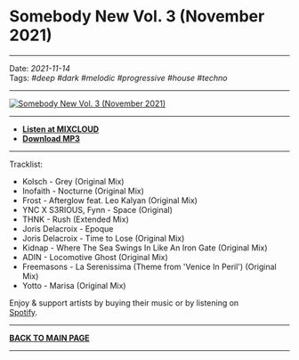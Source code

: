 # Somebody New Vol. 3 (November 2021)

----

Date: *2021-11-14*  
Tags: *#deep* *#dark* *#melodic* *#progressive* *#house* *#techno* 

----

[![Somebody New Vol. 3 (November 2021)](https://thumbnailer.mixcloud.com/unsafe/300x300/extaudio/e/3/7/4/50a6-b057-4f06-b5cd-2832cda7b89c)](https://www.mixcloud.com/progressiveawake/somebody-new-vol-3-november-2021/)  

----

* [**Listen at MIXCLOUD**](https://www.mixcloud.com/progressiveawake/somebody-new-vol-3-november-2021/) 
* [**Download MP3**](https://1drv.ms/u/s!AmzuuXrjf51v39l_TX5pqUM0kdxlhA?e=BewplK) 

----

Tracklist:  

* Kolsch - Grey (Original Mix)
* Inofaith - Nocturne (Original Mix)
* Frost - Afterglow feat. Leo Kalyan (Original Mix)
* YNC X S3RIOUS, Fynn - Space (Original)
* THNK - Rush (Extended Mix)
* Joris Delacroix - Epoque
* Joris Delacroix - Time to Lose (Original Mix)
* Kidnap - Where The Sea Swings In Like An Iron Gate (Original Mix)
* ADIN - Locomotive Ghost (Original Mix)
* Freemasons - La Serenissima (Theme from 'Venice In Peril') (Original Mix)
* Yotto - Marisa (Original Mix)


Enjoy & support artists by buying their music or by listening on  
[Spotify](https://open.spotify.com/user/hopbit/playlist/2t2d8XXigBzIN9VVOZUTm6?si=Xq1rzbIOSISla_sx27XGnQ).

----

[**BACK TO MAIN PAGE**](../README.md)

---- 
